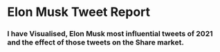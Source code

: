 <H1> Elon Musk Tweet Report </H1>

<h3> I have Visualised, Elon Musk most influential tweets of 2021 and the effect of those tweets on the Share market. </h3>

>>

